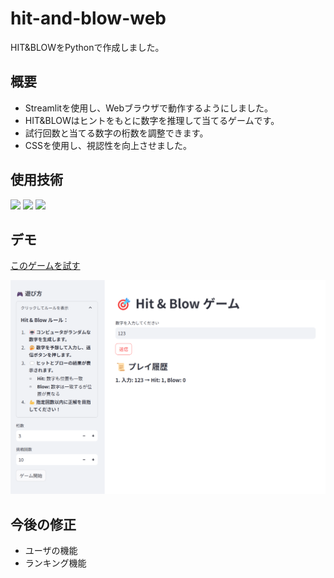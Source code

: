 ﻿# hit-and-blow-web

HIT&BLOWをPythonで作成しました。

## 概要
- Streamlitを使用し、Webブラウザで動作するようにしました。
- HIT&BLOWはヒントをもとに数字を推理して当てるゲームです。
- 試行回数と当てる数字の桁数を調整できます。
- CSSを使用し、視認性を向上させました。

## 使用技術
<p align="left">
    <img src="https://img.shields.io/badge/-Python-3776AB.svg?logo=python&style=for-the-badge">
    <img src="https://img.shields.io/badge/-streamlit-fc3332.svg?logo=&style=for-the-badge">
    <img src="https://img.shields.io/badge/-Css3-1572B6.svg?logo=css3&style=for-the-badge">
</p>

## デモ
[このゲームを試す](https://hit-and-blow-tagra.streamlit.app/)

![display-img](https://github.com/tagra-git/hit-and-blow-web/blob/e77a92b575be61d2b9929594498ed9b884807e3b/display.png)

## 今後の修正
- ユーザの機能
- ランキング機能
